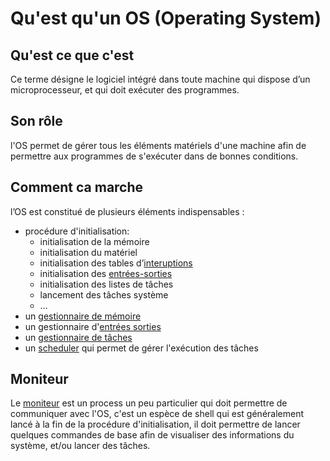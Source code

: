 # Qu'est qu'un OS (Operating System)

## Qu'est ce que c'est
Ce terme désigne le logiciel intégré dans toute machine qui dispose d’un microprocesseur, et qui doit exécuter des programmes.

## Son rôle
l'OS permet de gérer tous les éléments matériels d'une machine afin de permettre aux programmes de s'exécuter dans de bonnes conditions.

## Comment ca marche
l’OS est constitué de plusieurs éléments indispensables :

- procédure d'initialisation:
	- initialisation de la mémoire
	- initialisation du matériel
	- initialisation des tables d’[interuptions](interruptions.md)
	- initialisation des [entrées-sorties](IO.md)
	- initialisation des listes de tâches
	- lancement des tâches système
	- …
- un [gestionnaire de mémoire](GestMemoire.md)
- un gestionnaire d'[entrées sorties](IO.md)
- un [gestionnaire de tâches](TaskManager.md)
- un [scheduler](scheduler.md) qui permet de gérer l'exécution des tâches


## Moniteur
Le [moniteur](moniteur.md) est un process un peu particulier qui doit permettre de communiquer avec l'OS, c'est un espèce de shell qui est généralement lancé à la fin de la procédure d'initialisation, il doit permettre de lancer quelques commandes de base afin de visualiser des informations du système, et/ou lancer des tâches. 